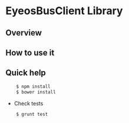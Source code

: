 EyeosBusClient Library
======================

## Overview

## How to use it

## Quick help

```bash
	$ npm install
	$ bower install
```

* Check tests

```bash
    $ grunt test
```